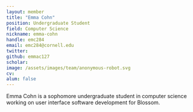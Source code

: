 ```yaml
---
layout: member
title: "Emma Cohn"
position: Undergraduate Student
field: Computer Science
nickname: emma-cohn
handle: emc284
email: emc284@cornell.edu
twitter: 
github: emmac127
scholar: 
image: /assets/images/team/anonymous-robot.svg
cv: 
alum: false
---
```

Emma Cohn is a sophomore undergraduate student in computer science working on user interface software development for Blossom.